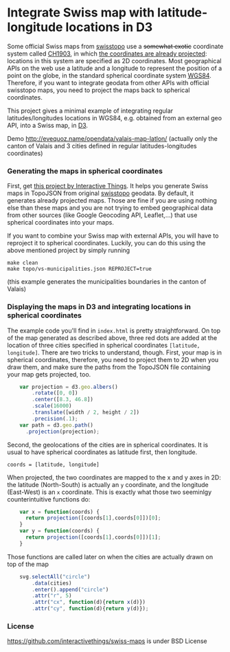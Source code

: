 # Integrate Swiss map with latitude-longitude locations in D3
Some official Swiss maps from [swisstopo](http://www.swisstopo.admin.ch/internet/swisstopo/en/home.html) use a ~~somewhat exotic~~ coordinate system called [CH1903](http://www.swisstopo.admin.ch/internet/swisstopo/en/home/topics/survey/sys/refsys/switzerland.html), in which [the coordinates are already projected](http://www.swisstopo.admin.ch/internet/swisstopo/en/home/topics/survey/sys/refsys/projections.html): locations in this system are specified as 2D coordinates. Most geographical APIs on the web use a latitude and a longitude to represent the position of a point on the globe, in the standard spherical coordinate system [WGS84](http://en.wikipedia.org/wiki/World_Geodetic_System). Therefore, if you want to integrate geodata from other APIs with official swisstopo maps, you need to project the maps back to spherical coordinates.

This project gives a minimal example of integrating regular latitudes/longitudes locations in WGS84, e.g. obtained from an external geo API, into a Swiss map, in [D3](http://d3js.org).

Demo http://evequoz.name/opendata/valais-map-latlon/ (actually only the canton of Valais and 3 cities defined in regular latitudes-longitudes coordinates)

### Generating the maps in spherical coordinates
First, get [this project by Interactive Things](https://github.com/interactivethings/swiss-maps). It helps you generate Swiss maps in TopoJSON from original [swisstopo](http://www.swisstopo.admin.ch/internet/swisstopo/en/home.html) geodata. By default, it generates already projected maps. Those are fine if you are using nothing else than these maps and you are not trying to embed geographical data from other sources (like Google Geocoding API, Leaflet,...) that use spherical coordinates into your maps.

If you want to combine your Swiss map with external APIs, you will have to reproject it to spherical coordinates. Luckily, you can do this using the above mentioned project by simply running

    make clean
    make topo/vs-municipalities.json REPROJECT=true

(this example generates the municipalities boundaries in the canton of Valais)

### Displaying the maps in D3 and integrating locations in spherical coordinates
The example code you'll find in `index.html` is pretty straightforward. On top of the map generated as described above, three red dots are added at the location of three cities specified in spherical coordinates `[latitude, longitude]`. There are two tricks to understand, though. First, your map is in spherical coordinates, therefore, you need to project them to 2D when you draw them, and make sure the paths from the TopoJSON file containing your map gets projected, too.
```javascript
    var projection = d3.geo.albers()
        .rotate([0, 0])
        .center([8.3, 46.8])   
        .scale(16000)          
        .translate([width / 2, height / 2])
        .precision(.1);
    var path = d3.geo.path()
      .projection(projection);
```

Second, the geolocations of the cities are in spherical coordinates. It is usual to have spherical coordinates as latitude first, then longitude. 

    coords = [latitude, longitude]

When projected, the two coordinates are mapped to the x and y axes in 2D: the latitude (North-South) is actually an ``y`` coordinate, and the longitude (East-West) is an ``x`` coordinate. This is exactly what those two seeminlgy counterintuitive functions do:
```javascript
    var x = function(coords) {
      return projection([coords[1],coords[0]])[0];
    }
    var y = function(coords) {
      return projection([coords[1],coords[0]])[1];
    }
```

Those functions are called later on when the cities are actually drawn on top of the map

```javascript    
    svg.selectAll("circle")
        .data(cities)
        .enter().append("circle")
        .attr("r", 5)
        .attr("cx", function(d){return x(d)})
        .attr("cy", function(d){return y(d)});
```

### License
https://github.com/interactivethings/swiss-maps is under BSD License
